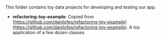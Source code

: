 This folder contains toy data projects for developing and testing our app.

- **refactoring-toy-example**: Copied from [https://github.com/danilofes/refactoring-toy-example](https://github.com/danilofes/refactoring-toy-example). A toy application of a few dozen classes.